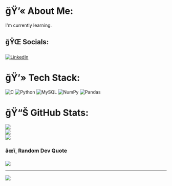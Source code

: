 # ğŸ’« About Me:
I'm currently learning.


## ğŸŒ Socials:
[![LinkedIn](https://img.shields.io/badge/LinkedIn-%230077B5.svg?logo=linkedin&logoColor=white)](https://linkedin.com/in/https://www.linkedin.com/in/kerem-kocatu%C5%9F-130436254) 

# ğŸ’» Tech Stack:
![C](https://img.shields.io/badge/c-%2300599C.svg?style=for-the-badge&logo=c&logoColor=white) ![Python](https://img.shields.io/badge/python-3670A0?style=for-the-badge&logo=python&logoColor=ffdd54) ![MySQL](https://img.shields.io/badge/mysql-%2300f.svg?style=for-the-badge&logo=mysql&logoColor=white) ![NumPy](https://img.shields.io/badge/numpy-%23013243.svg?style=for-the-badge&logo=numpy&logoColor=white) ![Pandas](https://img.shields.io/badge/pandas-%23150458.svg?style=for-the-badge&logo=pandas&logoColor=white)
# ğŸ“Š GitHub Stats:
![](https://github-readme-stats.vercel.app/api?username=keremkocatus&theme=dark&hide_border=false&include_all_commits=false&count_private=false)<br/>
![](https://github-readme-streak-stats.herokuapp.com/?user=keremkocatus&theme=dark&hide_border=false)<br/>
![](https://github-readme-stats.vercel.app/api/top-langs/?username=keremkocatus&theme=dark&hide_border=false&include_all_commits=false&count_private=false&layout=compact)

### âœï¸ Random Dev Quote
![](https://quotes-github-readme.vercel.app/api?type=horizontal&theme=radical)

---
[![](https://visitcount.itsvg.in/api?id=keremkocatus&icon=0&color=0)](https://visitcount.itsvg.in)

<!-- Proudly created with GPRM ( https://gprm.itsvg.in ) -->
